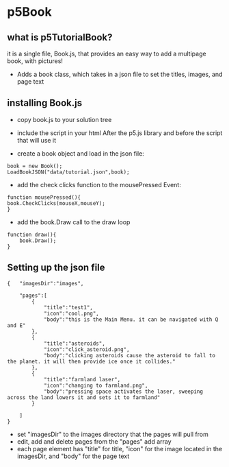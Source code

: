 # p5Book

## what is p5TutorialBook?

it is a single file, Book.js, that provides an easy way to add a multipage book, with pictures!

- Adds a book class, which takes in a json file to set the titles, images, and page text

## installing Book.js

- copy book.js to your solution tree
- include the script in your html After the p5.js library and before the script that will use it

- create a book object and load in the json file:

```
book = new Book();
LoadBookJSON("data/tutorial.json",book);
```
- add the check clicks function to the mousePressed Event:
```
function mousePressed(){
book.CheckClicks(mouseX,mouseY);
}
```

- add the book.Draw call to the draw loop
```
function draw(){
    book.Draw();   
}
```

## Setting up the json file

```
{   "imagesDir":"images",

    "pages":[
        {
            "title":"test1",
            "icon":"cool.png",
            "body":"this is the Main Menu. it can be navigated with Q and E"
        },
        {
            "title":"asteroids",
            "icon":"click_asteroid.png",
            "body":"clicking asteroids cause the asteroid to fall to the planet. it will then provide ice once it collides."
        },
        {
            "title":"farmland laser",
            "icon":"changing to farmland.png",
            "body":"pressing space activates the laser, sweeping across the land lowers it and sets it to farmland"
        }
        
    ]
}
```
- set "imagesDir" to the images directory that the pages will pull from
- edit, add and delete pages from the "pages" add array
- each page element has "title" for title, "icon" for the image located in the imagesDir, and "body" for the page text
